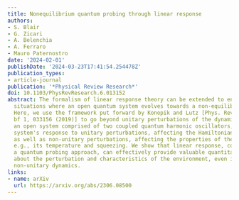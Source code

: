 ```yaml
---
title: Nonequilibrium quantum probing through linear response
authors:
- S. Blair
- G. Zicari
- A. Belenchia
- A. Ferraro
- Mauro Paternostro
date: '2024-02-01'
publishDate: '2024-03-23T17:41:54.254478Z'
publication_types:
- article-journal
publication: '*Physical Review Research*'
doi: 10.1103/PhysRevResearch.6.013152
abstract: The formalism of linear response theory can be extended to encompass physical
  situations where an open quantum system evolves towards a non-equilibrium steady-state.
  Here, we use the framework put forward by Konopik and Lutz [Phys. Rev. Research
  bf 1, 033156 (2019)] to go beyond unitary perturbations of the dynamics. Considering
  an open system comprised of two coupled quantum harmonic oscillators, we study the
  system's response to unitary perturbations, affecting the Hamiltonian dynamics,
  as well as non-unitary perturbations, affecting the properties of the environment,
  e.g., its temperature and squeezing. We show that linear response, combined with
  a quantum probing approach, can effectively provide valuable quantitative information
  about the perturbation and characteristics of the environment, even in cases of
  non-unitary dynamics.
links:
- name: arXiv
  url: https://arxiv.org/abs/2306.08500
---
```

